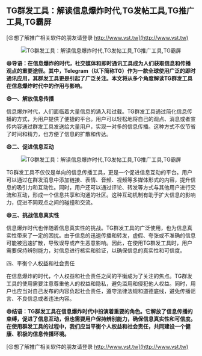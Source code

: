 ## **TG群发工具：解读信息爆炸时代,TG发帖工具,TG推广工具,TG霸屏**

[😍想了解推广相关软件的朋友请登录 http://www.vst.tw](http://www.vst.tw)

 <center><img src="https://vst.tw/MP4/tuiguang/png/6.png" alt="TG群发工具：解读信息爆炸时代,TG发帖工具,TG推广工具,TG霸屏"></center>

**😄导语：在信息爆炸的时代，社交媒体和即时通讯工具成为人们获取信息和传播观点的重要途径。其中，Telegram（以下简称TG）作为一款全球使用广泛的即时通讯应用，其群发工具更是引起了广泛关注。本文将从多个角度解读TG群发工具在信息爆炸时代中的作用与影响。**

**😄一、解放信息传播**

信息爆炸时代，人们面临着大量信息的涌入和过载。TG群发工具通过简化信息传播的方式，为用户提供了便捷的平台。用户可以轻松地将自己的观点、消息或者宣传内容通过群发工具发送给大量用户，实现一对多的信息传播。这种方式不仅节省了时间和精力，也方便了信息的扩散和传达。

**😄二、促进信息互动**

 <center><img src="https://vst.tw/MP4/tuiguang/png/0.png" alt="TG群发工具：解读信息爆炸时代,TG发帖工具,TG推广工具,TG霸屏"></center>

TG群发工具不仅仅是单向的信息传播工具，更是一个促进信息互动的平台。用户可以通过在群发消息中添加链接、表情、音频、视频等多媒体形式的内容，提升信息的吸引力和互动性。同时，用户还可以通过评论、转发等方式与其他用户进行交流和互动，形成一个信息共享和沟通的社区。这种互动机制有助于扩大信息的影响力，促进不同观点之间的碰撞和交流。

**😄三、挑战信息真实性**

信息爆炸时代也伴随着信息真实性的挑战。TG群发工具的广泛使用，也为信息真实性带来了一定的困扰。由于信息的迅速传播和转发，虚假、夸张或不准确的信息可能被迅速扩散，导致误导或产生恶意影响。因此，在使用TG群发工具时，用户需要保持辨别能力，对信息进行核实和验证，以确保信息的真实性和可信度。

四、平衡个人权益和社会责任

在信息爆炸的时代，个人权益和社会责任之间的平衡成为了关注的焦点。TG群发工具的使用需要注意尊重他人的权益和隐私，避免滥用和侵犯他人权益。同时，用户也应当对自己发布的内容负起社会责任，遵守法律法规和道德底线，避免传播谣言、不良信息或者违法内容。

**😄结语：TG群发工具在信息爆炸时代中扮演着重要的角色。它解放了信息传播的束缚，促进了信息互动，但也需要用户保持辨别能力，确保信息真实性和可信度。在使用群发工具的过程中，我们应当平衡个人权益和社会责任，共同建设一个健康、积极的信息传播环境。**

[😍想了解推广相关软件的朋友请登录 http://www.vst.tw](http://www.vst.tw)



